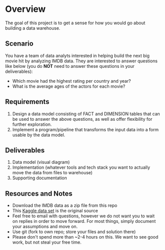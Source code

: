 # Overview
The goal of this project is to get a sense for how you would go about building a data warehouse.

## Scenario
You have a team of data analyts interested in helping build the next big movie hit by analyzing IMDB data. They are interested to answer questions like below (you do **NOT** need to answer these questions in your deliverables):
- Which movie had the highest rating per country and year?
- What is the average ages of the actors for each movie?

## Requirements
1. Design a data model consisting of FACT and DIMENSION tables that can be used to answer the above questions, as well as offer flexibility for further exploration.
2. Implement a program/pipeline that transforms the input data into a form usable by the data model.

## Deliverables
1. Data model (visual diagram)
2. Implementation (whatever tools and tech stack you want to actually move the data from files to warehouse)
3. Supporting documentation

## Resources and Notes
- Download the IMDB data as a zip file from this repo 
- This [Kaggle data set](https://www.kaggle.com/stefanoleone992/imdb-extensive-dataset) is the original source
- Feel free to email with questions, however we do not want you to wait on replies in order to move forward. For most things, simply document your assumptions and move on.
- Use git (fork to own repo; store your files and solution there)
- Please don't spend more than ~2-4 hours on this. We want to see good work, but not steal your free time. 